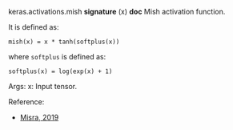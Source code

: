 keras.activations.mish
__signature__
(x)
__doc__
Mish activation function.

It is defined as:

`mish(x) = x * tanh(softplus(x))`

where `softplus` is defined as:

`softplus(x) = log(exp(x) + 1)`

Args:
    x: Input tensor.

Reference:

- [Misra, 2019](https://arxiv.org/abs/1908.08681)
